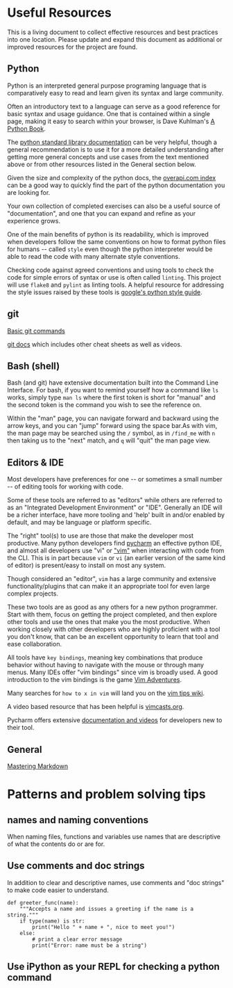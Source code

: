 # Useful Resources

This is a living document to collect effective resources and best practices into one location. Please update and expand this document as additional or improved resources for the project are found.

## Python

Python is an interpreted general purpose programing language that is comparatively easy to read and learn given its syntax and large community.

Often an introductory text to a language can serve as a good reference for basic syntax and usage guidance. One that is contained within a single page, making it easy to search within your browser, is Dave Kuhlman's [A Python Book](http://www.davekuhlman.org/python_book_01.html).

The [python standard library documentation](https://docs.python.org/3/library/index.html) can be very helpful, though a general recommendation is to use it for a more detailed understanding after getting more general concepts and use cases from the text mentioned above or from other resources listed in the General section below.

Given the size and complexity of the python docs, the [overapi.com index](http://overapi.com/python) can be a good way to quickly find the part of the python documentation you are looking for.

Your own collection of completed exercises can also be a useful source of "documentation", and one that you can expand and refine as your experience grows.

One of the main benefits of python is its readability, which is improved when developers follow the same conventions on how to format python files for humans -- called `style` even though the python interpreter would be able to read the code with many alternate style conventions.

Checking code against agreed conventions and using tools to check the code for simple errors of syntax or use is often called `linting`. This project will use `flake8` and `pylint` as linting tools. A helpful resource for addressing the style issues raised by these tools is [google's python style guide](https://google.github.io/styleguide/pyguide.html).

## git

[Basic git commands](https://services.github.com/on-demand/downloads/github-git-cheat-sheet/)

[git docs](https://git-scm.com/doc) which includes other cheat sheets as well as videos.

## Bash (shell)

Bash (and git) have extensive documentation built into the Command Line Interface. For bash, if you want to remind yourself how a command like `ls` works, simply type `man ls` where the first token is short for "manual" and the second token is the command you wish to see the reference on. 

Within the "man" page, you can navigate forward and backward using the arrow keys, and you can "jump" forward using the space bar.As with vim, the man page may be searched using the `/` symbol, as in `/find_me` with `n` then taking us to the "next" match, and `q` will "quit" the man page view.

## Editors & IDE

Most developers have preferences for one -- or sometimes a small number -- of editing tools for working with code. 

Some of these tools are referred to as "editors" while others are referred to as an "Integrated Development Environment" or "IDE". Generally an IDE will be a richer interface, have more tooling and 'help' built in and/or enabled by default, and may be language or platform specific.

The "right" tool(s) to use are those that make the developer most productive. Many python developers find [pycharm](https://google.github.io/styleguide/pyguide.html) an effective python IDE, and almost all developers use "vi" or ["vim"](https://vim.sourceforge.io/docs.php) when interacting with code from the CLI. This is in part because `vim` or `vi` (an earlier version of the same kind of editor) is present/easy to install on most any system.

Though considered an "editor", `vim` has a large community and extensive functionality/plugins that can make it an appropriate tool for even large complex projects. 

These two tools are as good as any others for a new python programmer. Start with them, focus on getting the project completed, and then explore other tools and use the ones that make you the most productive. When working closely with other developers who are highly proficient with a tool you don't know, that can be an excellent opportunity to learn that tool and ease collaboration.

All tools have `key bindings`, meaning key combinations that produce behavior without having to navigate with the mouse or through many menus. Many IDEs offer "vim bindings" since vim is broadly used. A good introduction to the vim bindings is the game [Vim Adventures](https://vim-adventures.com/).

Many searches for `how to x in vim` will land you on the [vim tips wiki](http://vim.wikia.com/wiki/Vim_Tips_Wiki).

A video based resource that has been helpful is [vimcasts.org](http://vimcasts.org/episodes/).

Pycharm offers extensive [documentation and videos](https://www.jetbrains.com/pycharm/documentation/) for developers new to their tool.

## General

[Mastering Markdown](https://guides.github.com/features/mastering-markdown/)

# Patterns and problem solving tips

## names and naming conventions

When naming files, functions and variables use names that are descriptive of what the contents do or are for.

## Use comments and doc strings

In addition to clear and descriptive names, use comments and "doc strings" to make code easier to understand.

```
def greeter_func(name):
    """Accepts a name and issues a greeting if the name is a string."""
    if type(name) is str:
        print("Hello " + name + ", nice to meet you!")
    else:
        # print a clear error message
        print("Error: name must be a string")
```

## Use iPython as your REPL for checking a python command
